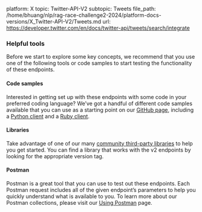 platform: X
topic: Twitter-API-V2
subtopic: Tweets
file_path: /home/bhuang/nlp/rag-race-challenge2-2024/platform-docs-versions/X_Twitter-API-V2/Tweets.md
url: https://developer.twitter.com/en/docs/twitter-api/tweets/search/integrate


### Helpful tools

Before we start to explore some key concepts, we recommend that you use one of the following tools or code samples to start testing the functionality of these endpoints.

#### Code samples

Interested in getting set up with these endpoints with some code in your preferred coding language? We’ve got a handful of different code samples available that you can use as a starting point on our [GitHub page](https://github.com/twitterdev/Twitter-API-v2-sample-code), including a [Python client](https://github.com/twitterdev/search-tweets-python) and a [Ruby client](https://github.com/twitterdev/search-tweets-ruby).

#### Libraries

Take advantage of one of our many [community third-party libraries](https://developer.twitter.com/en/docs/twitter-api/tools-and-libraries) to help you get started. You can find a library that works with the v2 endpoints by looking for the appropriate version tag.

#### Postman

Postman is a great tool that you can use to test out these endpoints. Each Postman request includes all of the given endpoint’s parameters to help you quickly understand what is available to you. To learn more about our Postman collections, please visit our [Using Postman](https://developer.twitter.com/en/docs/tools-and-libraries/using-postman) page.